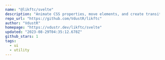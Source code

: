 ```yaml
---
name: "@likftc/svelte"
description: "Animate CSS properties, move elements, and create transitions in Svelte."
repo_url: "https://github.com/VdustR/likftc"
author: "VdustR"
homepage: "https://vdustr.dev/likftc/svelte"
updated: "2023-08-29T04:35:12.678Z"
github_stars: 1
tags: 
  - ui
  - utility
---
```

